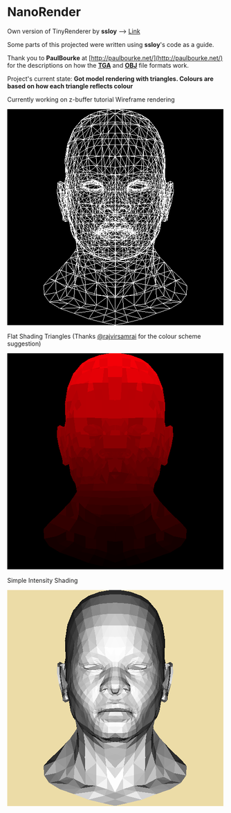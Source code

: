 # NanoRender
Own version of TinyRenderer by **ssloy** --> [Link](https://github.com/ssloy/tinyrenderer)

Some parts of this projected were written using **ssloy**'s code as a guide.

Thank you to **PaulBourke** at [http://paulbourke.net/](http://paulbourke.net/) for the descriptions on how the **[TGA](http://paulbourke.net/dataformats/tga/)** and **[OBJ](http://paulbourke.net/dataformats/obj/)** file formats work.

Project's current state: **Got model rendering with triangles. Colours are based on how each triangle reflects colour**

Currently working on z-buffer tutorial
Wireframe rendering

![](samples/wireframe.png)

Flat Shading Triangles (Thanks [@rajvirsamrai](https://github.com/rajvirsamrai) for the colour scheme suggestion)

![](samples/flat_red.png)

Simple Intensity Shading

![](samples/intensity_mapped.png)
